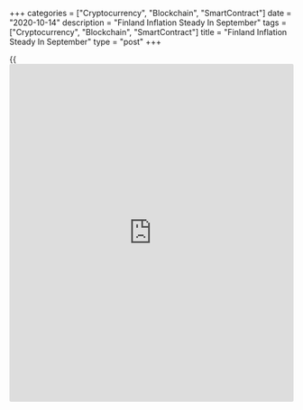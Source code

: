 +++
categories = ["Cryptocurrency", "Blockchain", "SmartContract"]
date = "2020-10-14"
description = "Finland Inflation Steady In September"
tags = ["Cryptocurrency", "Blockchain", "SmartContract"]
title = "Finland Inflation Steady In September"
type = "post"
+++

{{<iframe id="large-banner" src="https://www.bounty.group/#slide=22.0" width="100%" height="600" scrolling="no" style="border: 0px solid rgb(216, 221, 230); border-radius: 3px;">}}

Finland's consumer price inflation remained stable in September, data
from Statistics Finland showed on Wednesday.

The consumer price index rose 0.2 percent year-on-year in September,
same as seen in August.

Prices of cigarettes, refundable prescription medicines, games of chance
and wireless telephone services were higher from a year ago.

However, the increase was curbed most by reductions in prices of hotel
rooms, fuels and international flights, and average interest rate on
housing loans, the statistical office said.

On a month-on-month basis, consumer prices remained unchanged in
September.

The EU measure of harmonized index of consumer prices, or HICP, remained
unchanged monthly and rose 0.3 percent from a year ago in September.

For comments and feedback [contact](https://www.playgroundfx.com/contact/): editorial@rtt[news](https://www.letsplayfx.com/blog/forex-news-website/).com

[Economic News][1]

 **What parts of the world are seeing the best (and worst) economic
performances lately? Click[here][2] to check out our [Econ Scorecard][2]
and find out! See up-to-the-moment [ranking](https://www.playgroundfx.com/blog/crypto-exchange-ranking/)s for the best and worst
performers in [GDP][2], [unemployment rate][3], [inflation][4] and much
more.**

   1. www.rtt[news](https://www.letsplayfx.com/blog/forex-news-website/).com/Content/EconomicNews.aspx
   2. www.rtt[news](https://www.letsplayfx.com/blog/forex-news-website/).com/economic-scorecard/world-rank/GDP/highest-performance.aspx
   3. www.rtt[news](https://www.letsplayfx.com/blog/forex-news-website/).com/economic-scorecard/world-rank/unemployment-rate/lowest-performance.aspx
   4. www.rtt[news](https://www.letsplayfx.com/blog/forex-news-website/).com/economic-scorecard/world-rank/CPI/highest-performance.aspx